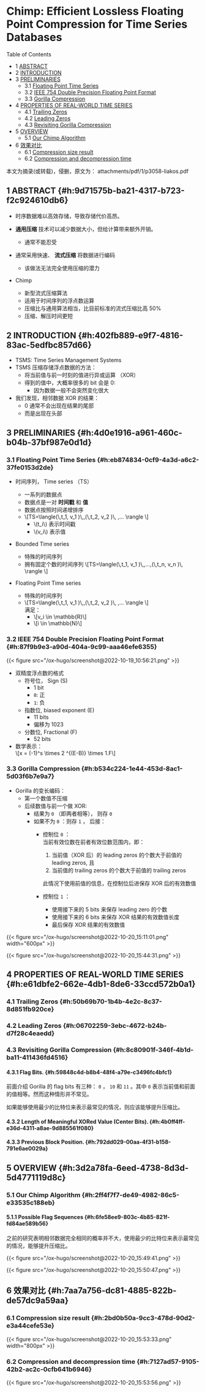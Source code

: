 # Chimp: Efficient Lossless Floating Point Compression for Time Series Databases


<div class="ox-hugo-toc toc has-section-numbers">

<div class="heading">Table of Contents</div>

- <span class="section-num">1</span> [ABSTRACT](#h:9d71575b-ba21-4317-b723-f2c924610db6)
- <span class="section-num">2</span> [INTRODUCTION](#h:402fb889-e9f7-4816-83ac-5edfbc857d66)
- <span class="section-num">3</span> [PRELIMINARIES](#h:4d0e1916-a961-460c-b04b-37bf987e0d1d)
    - <span class="section-num">3.1</span> [Floating Point Time Series](#h:eb874834-0cf9-4a3d-a6c2-37fe0153d2de)
    - <span class="section-num">3.2</span> [IEEE 754 Double Precision Floating Point Format](#h:87f9b9e3-a90d-404a-9c99-aaa46efe6355)
    - <span class="section-num">3.3</span> [Gorilla Compression](#h:b534c224-1e44-453d-8ac1-5d03f6b7e9a7)
- <span class="section-num">4</span> [PROPERTIES OF REAL-WORLD TIME SERIES](#h:e61dbfe2-662e-4db1-8de6-33ccd572b0a1)
    - <span class="section-num">4.1</span> [Trailing Zeros](#h:50b69b70-1b4b-4e2c-8c37-8d851fb920ce)
    - <span class="section-num">4.2</span> [Leading Zeros](#h:06702259-3ebc-4672-b24b-d7f28c4eaedd)
    - <span class="section-num">4.3</span> [Revisiting Gorilla Compression](#h:8c80901f-346f-4b1d-ba11-411436fd4516)
- <span class="section-num">5</span> [OVERVIEW](#h:3d2a78fa-6eed-4738-8d3d-5d4771119d8c)
    - <span class="section-num">5.1</span> [Our Chimp Algorithm](#h:2ff4f7f7-de49-4982-86c5-e33535c188eb)
- <span class="section-num">6</span> [效果对比](#h:7aa7a756-dc81-4885-822b-de57dc9a59aa)
    - <span class="section-num">6.1</span> [Compression size result](#h:2bd0b50a-9cc3-478d-90d2-e3a44cefe53e)
    - <span class="section-num">6.2</span> [Compression and decompression time](#h:7127ad57-9105-42b2-ac2c-0cfb641b6946)

</div>
<!--endtoc-->


本文为摘录(或转载)，侵删，原文为： attachments/pdf/1/p3058-liakos.pdf



## <span class="section-num">1</span> ABSTRACT {#h:9d71575b-ba21-4317-b723-f2c924610db6}

-   时序数据难以高效存储，导致存储代价高昂。
-   **通用压缩** 技术可以减少数据大小，但给计算带来额外开销。
    -   通常不能忍受
-   通常采用快速、 **流式压缩** 将数据进行编码
    -   该做法无法完全使用压缩的潜力

-   Chimp
    -   新型流式压缩算法
    -   适用于时间序列的浮点数运算
    -   压缩比与通用算法相当，比目前标准的流式压缩比高 50%
    -   压缩、解压时间更短


## <span class="section-num">2</span> INTRODUCTION {#h:402fb889-e9f7-4816-83ac-5edfbc857d66}

-   TSMS: Time Series Management Systems
-   TSMS 压缩存储浮点数据的方法：
    -   将当前值与前一时刻的值进行异或运算 （XOR）
    -   得到的值中，大概率很多的 bit 会是 0:
        -   因为数据一般不会突然变化很大
-   我们发现，相邻数据 XOR 的结果：
    -   0 通常不会出现在结果的尾部
    -   而是出现在头部


## <span class="section-num">3</span> PRELIMINARIES {#h:4d0e1916-a961-460c-b04b-37bf987e0d1d}


### <span class="section-num">3.1</span> Floating Point Time Series {#h:eb874834-0cf9-4a3d-a6c2-37fe0153d2de}

-   时间序列， Time series （TS）
    -   一系列的数据点
    -   数据点是一对 **时间戳** 和 **值**
    -   数据点按照时间递增排序
    -   \\[TS=\langle(\\,t\_1, v\_1  )\\,,(\\,t\_2, v\_2  )\\, ,...	\rangle \\]
        -   \\(t\_i\\) 表示时间戳
        -   \\(v\_i\\) 表示值

-   Bounded Time series
    -   特殊的时间序列
    -   拥有固定个数的时间序列
        \\[TS=\langle(\\,t\_1, v\_1  )\\,,...,(\\,t\_n, v\_n )\\, 	\rangle \\]

-   Floating Point Time series
    -   特殊的时间序列
    -   \\[TS=\langle(\\,t\_1, v\_1  )\\,,(\\,t\_2, v\_2  )\\, ,...	\rangle \\] <br />
        满足：
        -   \\[v\_i \in \mathbb{R}\\]
        -   \\[i \in \mathbb{N}\\]


### <span class="section-num">3.2</span> IEEE 754 Double Precision Floating Point Format {#h:87f9b9e3-a90d-404a-9c99-aaa46efe6355}

<a id="figure--fig:screenshot@2022-10-19-10:56:21"></a>

{{< figure src="/ox-hugo/screenshot@2022-10-19_10:56:21.png" >}}

-   双精度浮点数的格式
    -   符号位， Sign (S)
        -   1 bit
        -   `0`: 正
        -   `1`: 负
    -   指数位, biased exponent (E)
        -   11 bits
        -   偏移为 1023
    -   分数位, Fractional (F)
        -   52 bits
-   数学表示： <br />
    \\[x = (-1)^s \times 2 ^{(E-B)} \times 1.F\\]


### <span class="section-num">3.3</span> Gorilla Compression {#h:b534c224-1e44-453d-8ac1-5d03f6b7e9a7}

-   Gorilla 的变长编码：
    -   第一个数值不压缩
    -   后续数值与前一个做 XOR:
        -   结果为 `0` （即两者相等）， 则存 `0`
        -   如果不为 `0` ：则存 `1` ， 后接：
            -   控制位 `0` ： <br />
                当前有效位数在前者有效位数范围内，即：

                1.  当前值（XOR 后）的 leading zeros 的个数大于前值的 leading zeros, 且
                2.  当前值的 trailing zeros 的个数大于前值的 trailing zeros

                此情况下使用前值的信息，在控制位后进保存 XOR 后的有效数值

            -   控制位 `1` ： <br />
                -   使用接下来的 5 bits 来保存 leading zero 的个数
                -   使用接下来的 6 bits 来保存 XOR 结果的有效数值长度
                -   最后保存 XOR 结果的有效数值

<a id="figure--fig:screenshot@2022-10-20-15:11:01"></a>

{{< figure src="/ox-hugo/screenshot@2022-10-20_15:11:01.png" width="600px" >}}

<a id="figure--fig:screenshot@2022-10-20-15:44:31"></a>

{{< figure src="/ox-hugo/screenshot@2022-10-20_15:44:31.png" >}}


## <span class="section-num">4</span> PROPERTIES OF REAL-WORLD TIME SERIES {#h:e61dbfe2-662e-4db1-8de6-33ccd572b0a1}


### <span class="section-num">4.1</span> Trailing Zeros {#h:50b69b70-1b4b-4e2c-8c37-8d851fb920ce}


### <span class="section-num">4.2</span> Leading Zeros {#h:06702259-3ebc-4672-b24b-d7f28c4eaedd}


### <span class="section-num">4.3</span> Revisiting Gorilla Compression {#h:8c80901f-346f-4b1d-ba11-411436fd4516}


#### <span class="section-num">4.3.1</span> Flag Bits. {#h:59848c4d-b8b4-48f4-a79e-c3496fc4bfc1}

前面介绍 Gorilla 的 flag bits 有三种： `0` ， `10` 和 `11` 。其中 `0` 表示当前值和前面的值相等。然而这种情形并不常见。

如果能够使用最少的比特位来表示最常见的情况，则应该能够提升压缩比。


#### <span class="section-num">4.3.2</span> Length of Meaningful XORed Value (Center Bits). {#h:4b0ff4ff-e36d-4311-a8ae-9d885561f080}


#### <span class="section-num">4.3.3</span> Previous Block Position. {#h:792dd029-00aa-4f31-b158-791e6ae0029a}


## <span class="section-num">5</span> OVERVIEW {#h:3d2a78fa-6eed-4738-8d3d-5d4771119d8c}


### <span class="section-num">5.1</span> Our Chimp Algorithm {#h:2ff4f7f7-de49-4982-86c5-e33535c188eb}


#### <span class="section-num">5.1.1</span> Possible Flag Sequences {#h:6fe58ee9-803c-4b85-821f-fd84ae589b56}

之前的研究表明相邻数据完全相同的概率并不大，使用最少的比特位来表示最常见的情况，能够提升压缩比。

<a id="figure--fig:screenshot@2022-10-20-15:49:41"></a>

{{< figure src="/ox-hugo/screenshot@2022-10-20_15:49:41.png" >}}

<a id="figure--fig:screenshot@2022-10-20-15:50:47"></a>

{{< figure src="/ox-hugo/screenshot@2022-10-20_15:50:47.png" >}}


## <span class="section-num">6</span> 效果对比 {#h:7aa7a756-dc81-4885-822b-de57dc9a59aa}


### <span class="section-num">6.1</span> Compression size result {#h:2bd0b50a-9cc3-478d-90d2-e3a44cefe53e}

<a id="figure--fig:screenshot@2022-10-20-15:53:33"></a>

{{< figure src="/ox-hugo/screenshot@2022-10-20_15:53:33.png" width="800px" >}}


### <span class="section-num">6.2</span> Compression and decompression time {#h:7127ad57-9105-42b2-ac2c-0cfb641b6946}

<a id="figure--fig:screenshot@2022-10-20-15:53:56"></a>

{{< figure src="/ox-hugo/screenshot@2022-10-20_15:53:56.png" >}}

